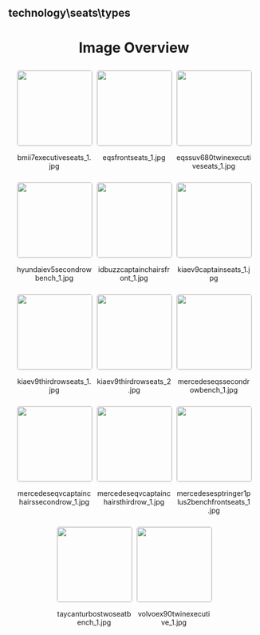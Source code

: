 ## technology\seats\types

<style>
    .image-gallery {
        display: flex;
        flex-wrap: wrap;
        gap: 10px;
        justify-content: center;
        padding: 10px;
    }
    .image-gallery img {
        width: 150px;
        height: auto;
        border: 1px solid #ddd;
        border-radius: 5px;
    }
    .image-gallery div {
        flex: 1 1 calc(33.333% - 20px); /* Three images per row on large screens */
        max-width: 150px;
        text-align: center;
    }
    @media (max-width: 768px) {
        .image-gallery div {
            flex: 1 1 calc(50% - 20px); /* Two images per row on medium screens */
        }
    }
    @media (max-width: 480px) {
        .image-gallery div {
            flex: 1 1 100%; /* One image per row on small screens */
        }
    }
</style>
<h1 style ="text-align: center;"> Image Overview </h1> <div class="image-gallery">
<div>
<img src="https://media.evkx.net/multimedia/technology/seats/types/bmii7executiveseats_1_st.jpg">
<p>bmii7executiveseats_1.jpg</p>
</div>
<div>
<img src="https://media.evkx.net/multimedia/technology/seats/types/eqsfrontseats_1_st.jpg">
<p>eqsfrontseats_1.jpg</p>
</div>
<div>
<img src="https://media.evkx.net/multimedia/technology/seats/types/eqssuv680twinexecutiveseats_1_st.jpg">
<p>eqssuv680twinexecutiveseats_1.jpg</p>
</div>
<div>
<img src="https://media.evkx.net/multimedia/technology/seats/types/hyundaiev5secondrowbench_1_st.jpg">
<p>hyundaiev5secondrowbench_1.jpg</p>
</div>
<div>
<img src="https://media.evkx.net/multimedia/technology/seats/types/idbuzzcaptainchairsfront_1_st.jpg">
<p>idbuzzcaptainchairsfront_1.jpg</p>
</div>
<div>
<img src="https://media.evkx.net/multimedia/technology/seats/types/kiaev9captainseats_1_st.jpg">
<p>kiaev9captainseats_1.jpg</p>
</div>
<div>
<img src="https://media.evkx.net/multimedia/technology/seats/types/kiaev9thirdrowseats_1_st.jpg">
<p>kiaev9thirdrowseats_1.jpg</p>
</div>
<div>
<img src="https://media.evkx.net/multimedia/technology/seats/types/kiaev9thirdrowseats_2_st.jpg">
<p>kiaev9thirdrowseats_2.jpg</p>
</div>
<div>
<img src="https://media.evkx.net/multimedia/technology/seats/types/mercedeseqssecondrowbench_1_st.jpg">
<p>mercedeseqssecondrowbench_1.jpg</p>
</div>
<div>
<img src="https://media.evkx.net/multimedia/technology/seats/types/mercedeseqvcaptainchairssecondrow_1_st.jpg">
<p>mercedeseqvcaptainchairssecondrow_1.jpg</p>
</div>
<div>
<img src="https://media.evkx.net/multimedia/technology/seats/types/mercedeseqvcaptainchairsthirdrow_1_st.jpg">
<p>mercedeseqvcaptainchairsthirdrow_1.jpg</p>
</div>
<div>
<img src="https://media.evkx.net/multimedia/technology/seats/types/mercedesesptringer1plus2benchfrontseats_1_st.jpg">
<p>mercedesesptringer1plus2benchfrontseats_1.jpg</p>
</div>
<div>
<img src="https://media.evkx.net/multimedia/technology/seats/types/taycanturbostwoseatbench_1_st.jpg">
<p>taycanturbostwoseatbench_1.jpg</p>
</div>
<div>
<img src="https://media.evkx.net/multimedia/technology/seats/types/volvoex90twinexecutive_1_st.jpg">
<p>volvoex90twinexecutive_1.jpg</p>
</div>
</div>
